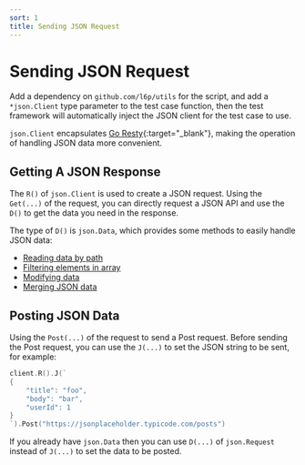 ```yaml
---
sort: 1
title: Sending JSON Request
---
```


# Sending JSON Request

Add a dependency on `github.com/l6p/utils` for the script, and add a `*json.Client` type parameter to the test case function, 
then the test framework will automatically inject the JSON client for the test case to use.

`json.Client` encapsulates [Go Resty](https://github.com/go-resty/resty){:target="_blank"}, making the operation of handling JSON data more convenient.

## Getting A JSON Response

The `R()` of `json.Client` is used to create a JSON request. Using the `Get(...)` of the request, 
you can directly request a JSON API and use the `D()` to get the data you need in the response.

The type of `D()` is `json.Data`, which provides some methods to easily handle JSON data:
- [Reading data by path](/Utilities/JsonUtility/ReadingDataByPath.html)
- [Filtering elements in array](/Utilities/JsonUtility/FilteringElementsInArray.html)
- [Modifying data](/Utilities/JsonUtility/ModifyingData.html)
- [Merging JSON data](/Utilities/JsonUtility/MergingJsonData.html)

## Posting JSON Data

Using the `Post(...)` of the request to send a Post request. Before sending the Post request, 
you can use the `J(...)` to set the JSON string to be sent, for example:

```go
client.R().J(`
{
    "title": "foo",
    "body": "bar",
    "userId": 1
}
`).Post("https://jsonplaceholder.typicode.com/posts")
```

If you already have `json.Data` then you can use `D(...)` of `json.Request` instead of `J(...)` to set the data to be posted.
